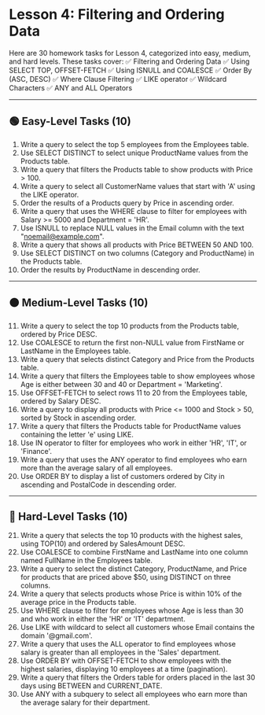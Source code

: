 # Lesson 4: Filtering and Ordering Data

Here are 30 homework tasks for Lesson 4, categorized into easy, medium, and hard levels. These tasks cover:
✅ Filtering and Ordering Data
✅ Using SELECT TOP, OFFSET-FETCH
✅ Using ISNULL and COALESCE
✅ Order By (ASC, DESC)
✅ Where Clause Filtering
✅ LIKE operator
✅ Wildcard Characters
✅ ANY and ALL Operators

________________________________________

## 🟢 Easy-Level Tasks (10)
1. Write a query to select the top 5 employees from the Employees table.
2. Use SELECT DISTINCT to select unique ProductName values from the Products table.
3. Write a query that filters the Products table to show products with Price > 100.
4. Write a query to select all CustomerName values that start with 'A' using the LIKE operator.
5. Order the results of a Products query by Price in ascending order.
6. Write a query that uses the WHERE clause to filter for employees with Salary >= 5000 and Department = 'HR'.
7. Use ISNULL to replace NULL values in the Email column with the text "noemail@example.com".
8. Write a query that shows all products with Price BETWEEN 50 AND 100.
9. Use SELECT DISTINCT on two columns (Category and ProductName) in the Products table.
10. Order the results by ProductName in descending order.

________________________________________

## 🟠 Medium-Level Tasks (10)
11. Write a query to select the top 10 products from the Products table, ordered by Price DESC.
12. Use COALESCE to return the first non-NULL value from FirstName or LastName in the Employees table.
13. Write a query that selects distinct Category and Price from the Products table.
14. Write a query that filters the Employees table to show employees whose Age is either between 30 and 40 or Department = 'Marketing'.
15. Use OFFSET-FETCH to select rows 11 to 20 from the Employees table, ordered by Salary DESC.
16. Write a query to display all products with Price <= 1000 and Stock > 50, sorted by Stock in ascending order.
17. Write a query that filters the Products table for ProductName values containing the letter 'e' using LIKE.
18. Use IN operator to filter for employees who work in either 'HR', 'IT', or 'Finance'.
19. Write a query that uses the ANY operator to find employees who earn more than the average salary of all employees.
20. Use ORDER BY to display a list of customers ordered by City in ascending and PostalCode in descending order.

________________________________________

## 🔴 Hard-Level Tasks (10)
21. Write a query that selects the top 10 products with the highest sales, using TOP(10) and ordered by SalesAmount DESC.
22. Use COALESCE to combine FirstName and LastName into one column named FullName in the Employees table.
23. Write a query to select the distinct Category, ProductName, and Price for products that are priced above $50, using DISTINCT on three columns.
24. Write a query that selects products whose Price is within 10% of the average price in the Products table.
25. Use WHERE clause to filter for employees whose Age is less than 30 and who work in either the 'HR' or 'IT' department.
26. Use LIKE with wildcard to select all customers whose Email contains the domain '@gmail.com'.
27. Write a query that uses the ALL operator to find employees whose salary is greater than all employees in the 'Sales' department.
28. Use ORDER BY with OFFSET-FETCH to show employees with the highest salaries, displaying 10 employees at a time (pagination).
29. Write a query that filters the Orders table for orders placed in the last 30 days using BETWEEN and CURRENT_DATE.
30. Use ANY with a subquery to select all employees who earn more than the average salary for their department.
